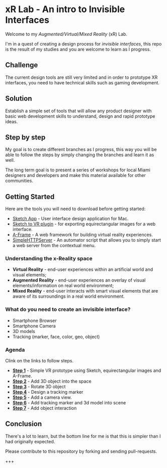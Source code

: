 # xR Lab - An intro to Invisible Interfaces

Welcome to my _Augmented/Virtual/Mixed Reality_ (xR) Lab.

I'm in a quest of creating a design process for _invisible interfaces_, this repo is the result of my studies and you are welcome to learn as I progress.

## Challenge
The current design tools are still very limited and in order to prototype XR interfaces, you need to have technical skills such as gaming development.

## Solution
Establish a simple set of tools that will allow any product designer with basic web development skills to understand, design and rapid prototype ideas.

## Step by step  
My goal is to create different branches as I progress, this way you will be able to follow the steps by simply changing the branches and learn it as well.

The long term goal is to present a series of workshops for local Miami designers and developers and make this material available for other communities.

## Getting Started
Here are the tools you will need to download before getting started:

- [Sketch App](https://sketchapp.com/)  - User interface design application for Mac.
- [Sketch to VR plugin](https://github.com/auxdesigner/Sketch-to-VR) - for exporting equirectangular images for a web interface.
- [A-Frame](https://aframe.io/) - A web framework for building virtual reality experiences.
- [SimpleHTTPServer](http://www.scottmadethis.net/interactive/simpleserver/) - An automator script that allows you to simply start a web server from the contextual menu.

### Understanding the __x-Reality__ space

- __Virtual Reality__ - end-user experiences within an artificial world and visual elements;
- __Augmented Reality__ - end-user experiences an overlay of visual elements/information on real world environment;
- __Mixed Reality__ - end-user interacts with smart visual elements that are aware of its surroundings in a real world environment.

### What do you need to create an invisible interface?

- Smartphone Browser
- Smartphone Camera
- 3D models
- Tracking (marker, face, color, geo, object)


### Agenda
Clink on the links to follow steps.

- [__Step 1__](#) - Simple VR prototype using Sketch, equirectangular images and A-Frame.
- [__Step 2__](#) - Add 3D object into the space
- [__Step 3__](#) - Rotate 3D object
- [__Step 4__](#) - Design a tracking marker
- [__Step 5__](#) - Add a camera view.
- [__Step 6__](#) - Add tracking marker and 3d model into scene
- [__Step 7__](#) - Add object interaction

## Conclusion
There's a lot to learn, but the bottom line for me is that this is simpler than I had originally expected.

Please contribute to this repository by forking and sending pull-requests.

+++

